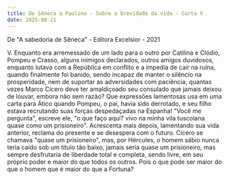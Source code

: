 ```yaml
---
title: De Sêneca a Paulino - Sobre a brevidade da vida - Carta V
date: 2025-08-21
---
```



De "A sabedoria de Sêneca" - Editora Excelsior - 2021

V. Enquanto era arremessado de um lado para o outro por Catilina e Clódio, Pompeu e Crasso, alguns inimigos declarados, outros amigos duvidosos, enquanto lutava com a República em conflito e a impedia de cair na ruína, quando finalmente foi banido, sendo incapaz de manter o silêncio na prosperidade, nem de suportar as adversidades com paciência, quantas vezes Marco Cícero deve ter amaldiçoado seu consulado que jamais deixou de louvar, embora não sem razão? Que expressões lamentosas usa em uma carta para Ático quando Pompeu, o pai, havia sido derrotado, e seu filho estava recrutando suas forças despedaçadas na Espanha! "Você me pergunta", escreve ele, "o que faço aqui? vivo na minha vila tuscolana quase como um prisioneiro". Acrescenta mais depois, lamentando sua vida anterior, reclama do presente e se desespera com o futuro. Cícero se chamava "quase um prisioneiro", mas, por Hércules, o homem sábio nunca teria caído sob um título tão baixo, jamais seria quase um prisioneiro, mas sempre desfrutaria de liberdade total e completa, sendo livre, em seu próprio poder e maior do que todos os outros. Pois o que pode ser maior do que o homem que é maior do que a Fortuna?

